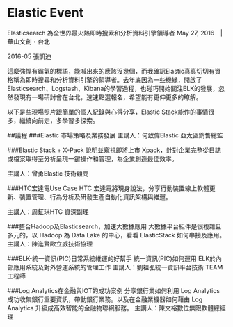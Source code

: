 # Elastic Event

Elasticsearch 為全世界最火熱即時搜索和分析資料引擎領導者
May 27, 2016　|　華山文創・台北

2016-05 張凱迪

這麼強悍有霸氣的標語，能喊出來的應該沒幾個，而我確認Elastic真真切切有資格稱為即時搜尋和分析資料引擎的領導者。去年底因為一些機緣，開啟了Elasticsearch、Logstash、Kibana的學習過程，也碰巧開始關注ELK的發展，忽然發現有一場研討會在台北，速速點選報名，希望能有更伸更多的瞭解。

以下是些現場照片跟簡單的個人紀錄與心得分享，Elastic Stack能作的事情很多，繼續向前走，多學習多探索。

##議程
###Elastic 市場策略及業務發展
主講人：何致偉Elastic 亞太區銷售總監

###Elastic Stack + X-Pack
說明並窺視即將上市 Xpack，針對企業完整從日誌或檔案取得至分析呈現一鍵操作和管理，為企業創造最佳效率。

主講人：曾勇Elastic 技術顧問

###HTC宏達電Use Case
HTC 宏達電將現身說法，分享行動裝置線上軟體更新、裝置管理、行為分析及研發生產自動化資訊架構與維運。

主講人：周鉦琪HTC 資深副理

###整合Hadoop及Elasticsearch，加速大數據應用
大數據平台組件是很複雜且多元的，以 Hadoop 為 Data Lake 的中心，看看 ElasticStack 如何串接及應用。
主講人：陳進賢歐立威技術協理

###ELK-統一資訊(PIC)日常系統維運的好幫手
統一資訊(PIC)如何運用 ELK於內部應用系統及對外營運系統的管理工作
主講人：劉祖弘統一資訊平台技術 TEAM 工程師

###Log Analytics在金融與IOT的成功案例
分享銀行業如何利用 Log Analytics 成功收集銀行重要資訊，帶動銀行業務。以及在金融業機器如何藉由 Log Analytics 升級成高效智能的金融物聯網服務。
主講人：陳文裕數位無限軟體總經理